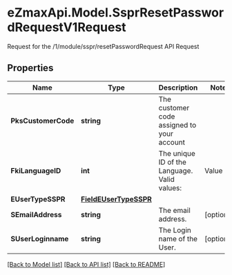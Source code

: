 # eZmaxApi.Model.SsprResetPasswordRequestV1Request
Request for the /1/module/sspr/resetPasswordRequest API Request

## Properties

Name | Type | Description | Notes
------------ | ------------- | ------------- | -------------
**PksCustomerCode** | **string** | The customer code assigned to your account | 
**FkiLanguageID** | **int** | The unique ID of the Language.  Valid values:  |Value|Description| |-|-| |1|French| |2|English| | 
**EUserTypeSSPR** | [**FieldEUserTypeSSPR**](FieldEUserTypeSSPR.md) |  | 
**SEmailAddress** | **string** | The email address. | [optional] 
**SUserLoginname** | **string** | The Login name of the User. | [optional] 

[[Back to Model list]](../README.md#documentation-for-models) [[Back to API list]](../README.md#documentation-for-api-endpoints) [[Back to README]](../README.md)

